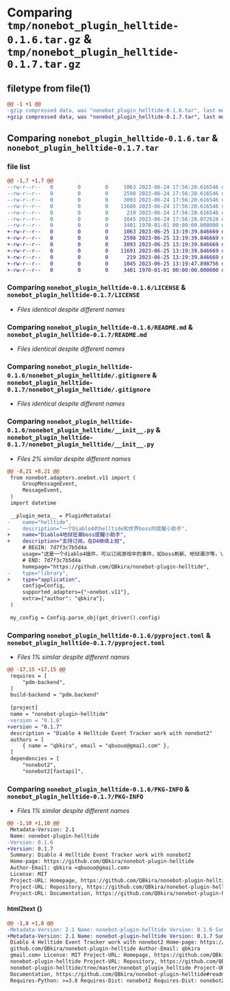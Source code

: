# Comparing `tmp/nonebot_plugin_helltide-0.1.6.tar.gz` & `tmp/nonebot_plugin_helltide-0.1.7.tar.gz`

## filetype from file(1)

```diff
@@ -1 +1 @@
-gzip compressed data, was "nonebot_plugin_helltide-0.1.6.tar", last modified: Sat Jun 24 17:56:28 2023, max compression
+gzip compressed data, was "nonebot_plugin_helltide-0.1.7.tar", last modified: Sun Jun 25 13:19:47 2023, max compression
```

## Comparing `nonebot_plugin_helltide-0.1.6.tar` & `nonebot_plugin_helltide-0.1.7.tar`

### file list

```diff
@@ -1,7 +1,7 @@
--rw-r--r--   0        0        0     1063 2023-06-24 17:56:20.616546 nonebot_plugin_helltide-0.1.6/LICENSE
--rw-r--r--   0        0        0     2598 2023-06-24 17:56:20.616546 nonebot_plugin_helltide-0.1.6/README.md
--rw-r--r--   0        0        0     3093 2023-06-24 17:56:20.616546 nonebot_plugin_helltide-0.1.6/nonebot_plugin_helltide/.gitignore
--rw-r--r--   0        0        0    11680 2023-06-24 17:56:20.616546 nonebot_plugin_helltide-0.1.6/nonebot_plugin_helltide/__init__.py
--rw-r--r--   0        0        0      219 2023-06-24 17:56:20.616546 nonebot_plugin_helltide-0.1.6/nonebot_plugin_helltide/config.py
--rw-r--r--   0        0        0     1045 2023-06-24 17:56:28.072628 nonebot_plugin_helltide-0.1.6/pyproject.toml
--rw-r--r--   0        0        0     3401 1970-01-01 00:00:00.000000 nonebot_plugin_helltide-0.1.6/PKG-INFO
+-rw-r--r--   0        0        0     1063 2023-06-25 13:19:39.846669 nonebot_plugin_helltide-0.1.7/LICENSE
+-rw-r--r--   0        0        0     2598 2023-06-25 13:19:39.846669 nonebot_plugin_helltide-0.1.7/README.md
+-rw-r--r--   0        0        0     3093 2023-06-25 13:19:39.846669 nonebot_plugin_helltide-0.1.7/nonebot_plugin_helltide/.gitignore
+-rw-r--r--   0        0        0    11691 2023-06-25 13:19:39.846669 nonebot_plugin_helltide-0.1.7/nonebot_plugin_helltide/__init__.py
+-rw-r--r--   0        0        0      219 2023-06-25 13:19:39.846669 nonebot_plugin_helltide-0.1.7/nonebot_plugin_helltide/config.py
+-rw-r--r--   0        0        0     1045 2023-06-25 13:19:47.898756 nonebot_plugin_helltide-0.1.7/pyproject.toml
+-rw-r--r--   0        0        0     3401 1970-01-01 00:00:00.000000 nonebot_plugin_helltide-0.1.7/PKG-INFO
```

### Comparing `nonebot_plugin_helltide-0.1.6/LICENSE` & `nonebot_plugin_helltide-0.1.7/LICENSE`

 * *Files identical despite different names*

### Comparing `nonebot_plugin_helltide-0.1.6/README.md` & `nonebot_plugin_helltide-0.1.7/README.md`

 * *Files identical despite different names*

### Comparing `nonebot_plugin_helltide-0.1.6/nonebot_plugin_helltide/.gitignore` & `nonebot_plugin_helltide-0.1.7/nonebot_plugin_helltide/.gitignore`

 * *Files identical despite different names*

### Comparing `nonebot_plugin_helltide-0.1.6/nonebot_plugin_helltide/__init__.py` & `nonebot_plugin_helltide-0.1.7/nonebot_plugin_helltide/__init__.py`

 * *Files 2% similar despite different names*

```diff
@@ -8,21 +8,21 @@
 from nonebot.adapters.onebot.v11 import (
     GroupMessageEvent,
     MessageEvent,
 )
 import datetime
 
 __plugin_meta__ = PluginMetadata(
-    name="helltide",
-    description="一个Diablo4的helltide和世界boss的提醒小助手",
+    name="Diablo4地狱狂潮boss提醒小助手",
+    description="支持订阅，在D4继续上班",
     # BEGIN: 7d7f3c7b5d4a
     usage="这是一个diablo4插件，可以订阅游戏中的事件，如boss刷新、地狱潮汐等，\n当事件即将发生时会自动提醒订阅用户。使用方法：\n1. 订阅事件：d4订阅 boss/helltide\n2. 取消订阅事件：d4取消订阅 boss/helltide\n3. 查询订阅列表：d4查询订阅",
     # END: 7d7f3c7b5d4a
     homepage="https://github.com/QBkira/nonebot-plugin-helltide",
-    type="library",
+    type="application",
     config=Config,
     supported_adapters={"~onebot.v11"},
     extra={"author": "qbkira"},
 )
 
 my_config = Config.parse_obj(get_driver().config)
```

### Comparing `nonebot_plugin_helltide-0.1.6/pyproject.toml` & `nonebot_plugin_helltide-0.1.7/pyproject.toml`

 * *Files 1% similar despite different names*

```diff
@@ -17,15 +17,15 @@
 requires = [
     "pdm-backend",
 ]
 build-backend = "pdm.backend"
 
 [project]
 name = "nonebot-plugin-helltide"
-version = "0.1.6"
+version = "0.1.7"
 description = "Diablo 4 Helltide Event Tracker work with nonebot2"
 authors = [
     { name = "qbkira", email = "qbuouo@gmail.com" },
 ]
 dependencies = [
     "nonebot2",
     "nonebot2[fastapi]",
```

### Comparing `nonebot_plugin_helltide-0.1.6/PKG-INFO` & `nonebot_plugin_helltide-0.1.7/PKG-INFO`

 * *Files 1% similar despite different names*

```diff
@@ -1,10 +1,10 @@
 Metadata-Version: 2.1
 Name: nonebot-plugin-helltide
-Version: 0.1.6
+Version: 0.1.7
 Summary: Diablo 4 Helltide Event Tracker work with nonebot2
 Home-page: https://github.com/QBkira/nonebot-plugin-helltide
 Author-Email: qbkira <qbuouo@gmail.com>
 License: MIT
 Project-URL: Homepage, https://github.com/QBkira/nonebot-plugin-helltide
 Project-URL: Repository, https://github.com/QBkira/nonebot-plugin-helltide/tree/master/nonebot_plugin_helltide
 Project-URL: Documentation, https://github.com/QBkira/nonebot-plugin-helltide#readme
```

#### html2text {}

```diff
@@ -1,8 +1,8 @@
-Metadata-Version: 2.1 Name: nonebot-plugin-helltide Version: 0.1.6 Summary:
+Metadata-Version: 2.1 Name: nonebot-plugin-helltide Version: 0.1.7 Summary:
 Diablo 4 Helltide Event Tracker work with nonebot2 Home-page: https://
 github.com/QBkira/nonebot-plugin-helltide Author-Email: qbkira
 gmail.com> License: MIT Project-URL: Homepage, https://github.com/QBkira/
 nonebot-plugin-helltide Project-URL: Repository, https://github.com/QBkira/
 nonebot-plugin-helltide/tree/master/nonebot_plugin_helltide Project-URL:
 Documentation, https://github.com/QBkira/nonebot-plugin-helltide#readme
 Requires-Python: >=3.8 Requires-Dist: nonebot2 Requires-Dist: nonebot2[fastapi]
```

